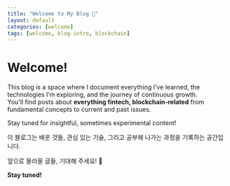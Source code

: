 ```yaml
---
title: "Welcome to My Blog 👋"
layout: default
categories: [welcome]
tags: [welcome, blog-intro, blockchain]
---
```


# Welcome!

This blog is a space where I document everything I’ve learned, the technologies I’m exploring, and the journey of continuous growth.  
You'll find posts about **everything fintech, blockchain-related** from fundamental concepts to current and past issues.

Stay tuned for insightful, sometimes experimental content! 


이 블로그는 배운 것들, 관심 있는 기술, 그리고 공부해 나가는 과정을 기록하는 공간입니다.  

앞으로 올라올 글들, 기대해 주세요! 🙌  

**Stay tuned!**


